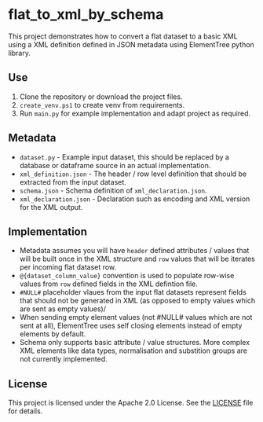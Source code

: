 # flat_to_xml_by_schema

This project demonstrates how to convert a flat dataset to a basic XML using a XML definition defined in JSON metadata using ElementTree python library.

## Use

1. Clone the repository or download the project files.
2. `create_venv.ps1` to create venv from requirements.
5. Run `main.py` for example implementation and adapt project as required.

## Metadata

- `dataset.py` - Example input dataset, this should be replaced by a database or dataframe source in an actual implementation.
- `xml_definition.json` - The header / row level definition that should be extracted from the input dataset.
- `schema.json` - Schema definition of `xml_declaration.json`.
- `xml_declaration.json` - Declaration such as encoding and XML version for the XML output.

## Implementation

- Metadata assumes you will have `header` defined attributes / values that will be built once in the XML structure and `row` values that will be iterates per incoming flat dataset row.
- `@{dataset_column_value}` convention is used to populate row-wise values from `row` defined fields in the XML defintion file.
- `#NULL#` placeholder vlaues from the input flat datasets represent fields that should not be generated in XML (as opposed to empty values which are sent as empty values)/
- When sending empty element values (not #NULL# values which are not sent at all), ElementTree uses <Name/> self closing elements instead of empty elements <Name></Name> by default.
- Schema only supports basic attribute / value structures. More complex XML elements like data types, normalisation and substition groups are not currently implemented.

## License

This project is licensed under the Apache 2.0 License. See the [LICENSE](LICENSE) file for details.
